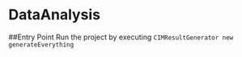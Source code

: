 # DataAnalysis
##Entry Point
Run the project by executing `CIMResultGenerator new generateEverything` 
